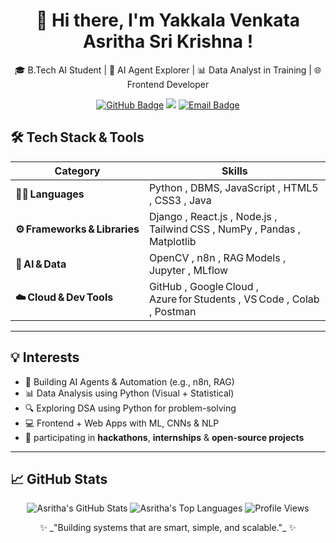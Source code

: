 <h1 align="center">👋 Hi there, I'm Yakkala Venkata Asritha Sri Krishna !</h1>

<p align="center">
🎓 B.Tech AI Student | 🤖 AI Agent Explorer | 📊 Data Analyst in Training | 🌐 Frontend Developer  
</p>

<p align="center">
<a href="https://github.com/Asritha-sri-krishna"><img src="https://img.shields.io/github/followers/Asritha-sri-krishna?label=Follow&style=social" alt="GitHub Badge"/></a>
<a href="https://www.linkedin.com/in/yakkala-venkata-asritha-sri-krishna-a9b448259/"><img src="https://img.shields.io/badge/-LinkedIn-blue?logo=linkedin&style=flat&logoColor=white"/></a>
<a href="mailto:asrithayakkala@gmail.com">
  <img src="https://img.shields.io/badge/Email-D14836?style=flat&logo=gmail&logoColor=white" alt="Email Badge"/>
</a>
</p>

## 🛠️ Tech Stack & Tools

| Category | Skills |
| --- | --- |
| **👩‍💻 Languages** | Python , DBMS, JavaScript , HTML5 , CSS3 , Java |
| **⚙️ Frameworks & Libraries** | Django , React.js , Node.js , Tailwind CSS , NumPy , Pandas , Matplotlib |
| **🤖 AI & Data** | OpenCV , n8n , RAG Models , Jupyter , MLflow |
| **☁️ Cloud & Dev Tools** | GitHub , Google Cloud , Azure for Students , VS Code , Colab , Postman |
  
---
## 💡 Interests
- 🤖 Building AI Agents & Automation (e.g., n8n, RAG)
- 📊 Data Analysis using Python (Visual + Statistical)
- 🔍 Exploring DSA using Python for problem-solving
- 💻 Frontend + Web Apps with ML, CNNs & NLP
- 🚀 participating in **hackathons**, **internships** & **open-source projects**

---
## 📈 GitHub Stats

<p align="center">
  <img src="https://github-readme-stats.vercel.app/api?username=Asritha-sri-krishna&show_icons=true&theme=radical" alt="Asritha's GitHub Stats" />
  <img src="https://github-readme-stats.vercel.app/api/top-langs/?username=Asritha-sri-krishna&layout=compact&theme=radical" alt="Asritha's Top Languages" />
  <img src="https://komarev.com/ghpvc/?username=Asritha-sri-krishna&label=Profile%20views&color=0e75b6&style=flat" alt="Profile Views" />
</p>

<p align="center">
  ✨ _"Building systems that are smart, simple, and scalable."_ ✨
</p>

<!---
Asritha-sri-krishna/Asritha-sri-krishna is a ✨ special ✨ repository because its `README.md` (this file) appears on your GitHub profile.
You can click the Preview link to take a look at your changes.
--->
